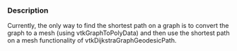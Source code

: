 ### Description
Currently, the only way to find the shortest path on a graph is to convert the graph to a mesh (using vtkGraphToPolyData) and then use the shortest path on a mesh functionality of vtkDijkstraGraphGeodesicPath.
